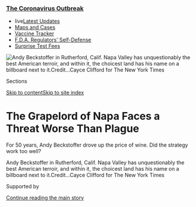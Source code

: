 <div id="app">

<div>

<div>

<div>

</div>

<div data-aria-hidden="false">

<div id="site-content" data-role="main">

<div>

<div class="css-1aor85t" style="opacity:0.000000001;z-index:-1;visibility:hidden">

<div class="css-1hqnpie">

<div class="css-epjblv">

<span class="css-17xtcya">[Business](/section/business)</span><span class="css-x15j1o">|</span><span class="css-fwqvlz">The
Grapelord of Napa Faces a Threat Worse Than
Plague</span>

</div>

<div class="css-k008qs">

<div class="css-1iwv8en">

<span class="css-18z7m18"></span>

<div>

</div>

</div>

<span class="css-1n6z4y">https://nyti.ms/3cihTUL</span>

<div class="css-1705lsu">

<div class="css-4xjgmj">

<div class="css-4skfbu" data-role="toolbar" data-aria-label="Social Media Share buttons, Save button, and Comments Panel with current comment count" data-testid="share-tools">

  - 
  - 
  - 
  - 
    
    <div class="css-6n7j50">
    
    </div>

  - 

</div>

</div>

</div>

</div>

</div>

</div>

<div class="css-11qgg8s">

<div class="css-l9svim">

### [<span class="css-pa1jbp"><span class="css-1rxm0ex">The Coronavirus</span><span class="css-1rxm0ex"> Outbreak</span></span>](https://www.nytimes3xbfgragh.onion/news-event/coronavirus?name=styln-coronavirus-markets&region=TOP_BANNER&block=storyline_menu_recirc&action=click&pgtype=Article&impression_id=879e4a20-f52e-11ea-89d9-339d62ecbc9c&variant=undefined)

  - <span class="css-1qkutce"><span class="css-12clwdu">live</span>[Latest
    Updates](https://www.nytimes3xbfgragh.onion/2020/09/12/world/covid-19-coronavirus.html?name=styln-coronavirus-markets&region=TOP_BANNER&block=storyline_menu_recirc&action=click&pgtype=Article&impression_id=879e4a21-f52e-11ea-89d9-339d62ecbc9c&variant=undefined)</span>
  - <span class="css-1qkutce">[Maps and
    Cases](https://www.nytimes3xbfgragh.onion/interactive/2020/us/coronavirus-us-cases.html?name=styln-coronavirus-markets&region=TOP_BANNER&block=storyline_menu_recirc&action=click&pgtype=Article&impression_id=879e4a22-f52e-11ea-89d9-339d62ecbc9c&variant=undefined)</span>
  - <span class="css-1qkutce">[Vaccine
    Tracker](https://www.nytimes3xbfgragh.onion/interactive/2020/science/coronavirus-vaccine-tracker.html?name=styln-coronavirus-markets&region=TOP_BANNER&block=storyline_menu_recirc&action=click&pgtype=Article&impression_id=879e7130-f52e-11ea-89d9-339d62ecbc9c&variant=undefined)</span>
  - <span class="css-1qkutce">[F.D.A. Regulators’
    Self-Defense](https://www.nytimes3xbfgragh.onion/2020/09/10/us/politics/fda-coronavirus-vaccine.html?name=styln-coronavirus-markets&region=TOP_BANNER&block=storyline_menu_recirc&action=click&pgtype=Article&impression_id=879e7131-f52e-11ea-89d9-339d62ecbc9c&variant=undefined)</span>
  - <span class="css-1qkutce">[Surprise Test
    Fees](https://www.nytimes3xbfgragh.onion/2020/09/09/upshot/coronavirus-surprise-test-fees.html?name=styln-coronavirus-markets&region=TOP_BANNER&block=storyline_menu_recirc&action=click&pgtype=Article&impression_id=879e7132-f52e-11ea-89d9-339d62ecbc9c&variant=undefined)</span>

</div>

</div>

<div id="fullBleedHeaderContent">

<div class="css-n4ws9g">

![<span class="css-16f3y1r e13ogyst0" data-aria-hidden="true">Andy
Beckstoffer in Rutherford, Calif. Napa Valley has unquestionably the
best American terroir, and within it, the choicest land has his name on
a billboard next to
it.</span><span class="css-cnj6d5 e1z0qqy90" itemprop="copyrightHolder"><span class="css-1ly73wi e1tej78p0">Credit...</span><span><span>Cayce
Clifford for The New York
Times</span></span></span>](https://static01.graylady3jvrrxbe.onion/images/2020/05/10/business/08BECKSTOFFER-01/merlin_172212930_d00da425-6e96-41d3-8431-8cf516d201ce-articleLarge.jpg?quality=75&auto=webp&disable=upscale)

</div>

<div class="css-3z92zw">

<div class="css-6cn7ki">

<div class="NYTAppHideMasthead css-1bcu9v6 e1suatyy0">

<div class="section css-1o1qe8k e1suatyy2">

<div class="css-cu5p7t er09x8g0">

<div class="css-6n7j50">

</div>

<span class="css-1dv1kvn">Sections</span>

[Skip to content](#site-content)[Skip to site index](#site-index)

</div>

<div class="css-10698na e1huz5gh0">

</div>

</div>

</div>

<div class="css-1sojcmr ehdk2mb0">

# The Grapelord of Napa Faces a Threat Worse Than Plague

</div>

For 50 years, Andy Beckstoffer drove up the price of wine. Did the
strategy work too well?

</div>

</div>

<div class="css-nwzfg5 e1gnum310">

<span class="css-1f9pvn2 business">Andy Beckstoffer in Rutherford,
Calif. Napa Valley has unquestionably the best American terroir, and
within it, the choicest land has his name on a billboard next to
it.</span><span class="css-cnj6d5 e1z0qqy90" itemprop="copyrightHolder"><span class="css-1ly73wi e1tej78p0">Credit...</span><span><span>Cayce
Clifford for The New York Times</span></span></span>

</div>

<div id="sponsor-wrapper" class="css-1hyfx7x">

<div id="sponsor-slug" class="css-19vbshk">

Supported by

</div>

[Continue reading the main
story](#after-sponsor)

<div id="sponsor" class="ad sponsor-wrapper" style="text-align:center;height:100%;display:block">

</div>

<div id="after-sponsor">

</div>

</div>

<div class="css-1wx1auc e1gnum311">

<div class="css-18e8msd">

<div class="css-vp77d3 epjyd6m0">

<div class="css-1baulvz">

By <span class="css-1baulvz last-byline" itemprop="name">Ben Ryder
Howe</span>

</div>

</div>

  - May 9,
    2020

  - 
    
    <div class="css-4xjgmj">
    
    <div class="css-d8bdto" data-role="toolbar" data-aria-label="Social Media Share buttons, Save button, and Comments Panel with current comment count" data-testid="share-tools">
    
      - 
      - 
      - 
      - 
        
        <div class="css-6n7j50">
        
        </div>
    
      - 
    
    </div>
    
    </div>

</div>

</div>

</div>

<div class="section meteredContent css-1r7ky0e" name="articleBody" itemprop="articleBody">

<div class="css-1fanzo5 StoryBodyCompanionColumn">

<div class="css-53u6y8">

One balmy winter afternoon, Andy Beckstoffer, a grape grower who has
done more than nearly anyone to shape the premium U.S. wine industry,
was sitting in Mustard’s, a restaurant in Napa Valley that is a kind of
clubhouse for the vintner class. Although Beckstoffer Vineyards, the
largest private grower in California, had recently set a sales record
with a blockbuster harvest of $55 million worth of cabernet sauvignon,
its founder was not in the mood to celebrate. The wine industry was in
trouble, facing its worst outlook in generations — and that was before
the coronavirus struck.

The litany of plagues was merciless: too many grapes, thanks to an epic
haul in California and Washington. Too many wildfires and weird bugs
unleashed by [climate
change](https://www.nytimes3xbfgragh.onion/interactive/2019/10/14/dining/drinks/climate-change-wine.html).
Too many new wineries in Napa, upsetting the balance of agriculture and
hospitality. And then there were the millennials, or millenniums, as the
80-year-old Mr. Beckstoffer likes to call them.

The generation born between 1981 and 1996 has been blamed for killing
everything from napkins to homeownership, and thanks to its passion for
hard seltzer, liquid marijuana and other drinkable novelties, it’s been
cast as the [murder
hornet](https://www.nytimes3xbfgragh.onion/2020/05/02/us/asian-giant-hornet-washington.html)
of the wine industry as well. Mr. Beckstoffer finds their health-crazed
rituals (Drynuary?) puzzling.

“Wine is plant-based,” he said, shaking his head and picking mirthlessly
at a spinach and mushroom burger. “Why don’t the millenniums drink it?”

</div>

</div>

<div class="css-1fanzo5 StoryBodyCompanionColumn">

<div class="css-53u6y8">

A few weeks later, Mr. Beckstoffer’s anxiety was borne out by the
publication of Silicon Valley Bank’s [annual
report](https://www.svb.com/wine-report) on the U.S. wine industry —
probably the most influential analysis of its kind. For years, its
author, Rob McMillan, has preached about the alarming convergence of two
trends: higher and higher bottle prices at the premium end of the
market, and millennial indifference. Some farmers and winemakers have
brushed Mr. McMillan off, and this time, he amped up the urgency,
writing plainly: “The issue of greatest concern for the wine business
today is the lack of participation in the premium wine category by the
large millennial generation.”

The people who make wine don’t just age grape juice, they ripen
customers, too, helping them evolve from undergraduate jug-swillers into
middle-aged buyers of prestige labels. That process, Mr. McMillan says,
appears to have stalled. Even as their purchases of other luxury goods
have increased, millennials have balked at high-priced cabernets, which
combined with the coronavirus makes 2020 “the worst time since
Prohibition for fine wine producers in the United States,” he said in an
interview.

The home of fine American wine is Napa Valley, where few benefit more
from high prices than Mr. Beckstoffer. The region has unquestionably the
best terroir in the United States, and within it, the choicest land has
his name on a billboard next to it. Starting in the 1980s, Mr.
Beckstoffer began seeking out what he calls “the good stuff” — the
vineyards with records of success going back a century or longer. He now
owns six, including To Kalon, a plot in the center of the valley
considered the crown jewel of American viticulture. For the privilege of
squeezing Beckstoffer grapes, winemakers behind labels like Stag’s Leap,
Schrader and Realm pay up to $25,000 per ton — more than five times the
Napa average.

All of which is to say: If the $71 billion California wine industry
topples, then Mr. Beckstoffer, who values his empire at $500 million,
may have the farthest to fall.

</div>

</div>

<div class="css-79elbk" data-testid="photoviewer-wrapper">

<div class="css-z3e15g" data-testid="photoviewer-wrapper-hidden">

</div>

<div class="css-1a48zt4 ehw59r15" data-testid="photoviewer-children">

![<span class="css-16f3y1r e13ogyst0" data-aria-hidden="true">The
Beckstoffer Vineyard. For the privilege of squeezing his grapes,
winemakers pay up to $25,000 per ton — more than five times the Napa
average.</span><span class="css-cnj6d5 e1z0qqy90" itemprop="copyrightHolder"><span class="css-1ly73wi e1tej78p0">Credit...</span><span>Cayce
Clifford for The New York
Times</span></span>](https://static01.graylady3jvrrxbe.onion/images/2020/05/10/business/08BECKSTOFFER-02/merlin_172213275_e8bcabf1-11ea-44b2-8487-6158c11f887d-articleLarge.jpg?quality=75&auto=webp&disable=upscale)

</div>

</div>

<div class="css-1fanzo5 StoryBodyCompanionColumn">

<div class="css-53u6y8">

## From Navy Grog to an American ‘First Growth’

Most Napa farmers hold some of their grapes back from market, in order
to press them into wine themselves. Not Mr. Beckstoffer, who sells every
last orb of fruit he can.

</div>

</div>

<div class="css-1fanzo5 StoryBodyCompanionColumn">

<div class="css-53u6y8">

“Andy’s different — he has no interest in making wine,” said Curtis
Strohl, the general manager of B Cellars, a Napa winery. In fact, Mr.
Beckstoffer finds the vinifying process a bore, and he doesn’t care
about drinking great vintages himself. His rivals in Napa say he cares
only about money. Mr. Beckstoffer says he cares about farmers and the
land. But it seems clear that over the course of his 50-year career, as
the valley transformed from a drowsy agricultural community into an
inland yacht club, the two motivations have worked in
concert.

<div id="NYT_MAIN_CONTENT_1_REGION" class="css-9tf9ac">

<div>

<div id="styln-covid-updates-markets" class="section interactive-content interactive-size-medium css-1ftcdic">

<div class="css-17ih8de interactive-body">

<div id="styln-briefing-block">

<div class="briefing-block-header-section">

# [Latest Updates: The Coronavirus Outbreak and the Economy](https://www.nytimes3xbfgragh.onion/live/2020/09/11/business/stock-market-today-coronavirus?action=click&pgtype=Article&state=default&region=MAIN_CONTENT_1&context=storylines_live_updates)

</div>

<div class="briefing-block-lb-items">

<div class="briefing-block-update-time">

[23h
ago](https://www.nytimes3xbfgragh.onion/live/2020/09/11/business/stock-market-today-coronavirus?action=click&pgtype=Article&state=default&region=MAIN_CONTENT_1&context=storylines_live_updates#the-nyse-may-move-its-data-center-out-of-new-jersey-in-response-to-a-proposed-tax)

</div>

<div>

[The N.Y.S.E. may move its data center out of New Jersey in response to
a proposed
tax.](https://www.nytimes3xbfgragh.onion/live/2020/09/11/business/stock-market-today-coronavirus?action=click&pgtype=Article&state=default&region=MAIN_CONTENT_1&context=storylines_live_updates#the-nyse-may-move-its-data-center-out-of-new-jersey-in-response-to-a-proposed-tax)

</div>

<div class="briefing-block-update-time">

[26h
ago](https://www.nytimes3xbfgragh.onion/live/2020/09/11/business/stock-market-today-coronavirus?action=click&pgtype=Article&state=default&region=MAIN_CONTENT_1&context=storylines_live_updates#the-federal-budget-deficit-hit-3-trillion-as-of-august)

</div>

<div>

[The federal budget deficit hit $3 trillion as of
August.](https://www.nytimes3xbfgragh.onion/live/2020/09/11/business/stock-market-today-coronavirus?action=click&pgtype=Article&state=default&region=MAIN_CONTENT_1&context=storylines_live_updates#the-federal-budget-deficit-hit-3-trillion-as-of-august)

</div>

<div class="briefing-block-update-time">

[26h
ago](https://www.nytimes3xbfgragh.onion/live/2020/09/11/business/stock-market-today-coronavirus?action=click&pgtype=Article&state=default&region=MAIN_CONTENT_1&context=storylines_live_updates#warner-bros-pushes-the-release-of-wonder-woman-1984-to-christmas)

</div>

<div>

[Warner Bros. pushes the release of ‘Wonder Woman 1984’ to
Christmas.](https://www.nytimes3xbfgragh.onion/live/2020/09/11/business/stock-market-today-coronavirus?action=click&pgtype=Article&state=default&region=MAIN_CONTENT_1&context=storylines_live_updates#warner-bros-pushes-the-release-of-wonder-woman-1984-to-christmas)

</div>

</div>

<div class="briefing-block-footer">

<div class="briefing-block-footer-meta">

[See more
updates](https://www.nytimes3xbfgragh.onion/live/2020/09/11/business/stock-market-today-coronavirus?action=click&pgtype=Article&state=default&region=MAIN_CONTENT_1&context=storylines_live_updates)

</div>

<div class="briefing-block-briefinglinks">

<span>More live coverage:</span>
[Global](https://www.nytimes3xbfgragh.onion/2020/09/11/world/covid-19-coronavirus.html?action=click&pgtype=Article&state=default&region=MAIN_CONTENT_1&context=storylines_live_updates)

</div>

</div>

</div>

</div>

</div>

</div>

</div>

Mr. Beckstoffer — a courtly native of Richmond, Va., who pronounces
vineyard “vin-yuhd” and “wine” as if it had three syllables — readily
concedes that what brought him to Napa was the chance to make a killing.
In 1967, recently graduated from Dartmouth’s Tuck School of Business, he
was working for Heublein, an East Coast food and beverage conglomerate
with products such as Smirnoff, Jose Cuervo and a pre-mixed tiki drink
called Navy Grog.

The American palate was developing an appreciation for “quality wine.”
That year, for the first time, more dry wine was sold than sweet. Mr.
Beckstoffer helped Heublein acquire Inglenook, a cherished, family-owned
winery that soon began pumping out “oceans of plonk,” as the novelist
and wine critic Jay McInerney once wrote. Heublein also bought Beaulieu,
where a similar transformation occurred.

“The arrogance,” Mr. Beckstoffer said. “We bought the two best wineries
in the valley and screwed it up.” Though still in operation, neither has
returned to glory. Looking back “makes your heart hurt,” he said.

Heublein’s bet swiftly turned sour. Spooked by labor issues, the company
gave up on quality wine after a few years and started selling its Napa
farmland — to Mr. Beckstoffer, who had resigned from the company and
moved his family to the valley. By the 1980s, he had developed an
ambitious agenda that would take decades to unfold.

Like Robert Mondavi and a few others, Mr. Beckstoffer came to believe
that a once-in-a-lifetime opportunity lay dormant in Napa’s soil. For
more than a century, the potential of the valley’s wine had been
recognized even by Europeans. But the quality was uneven and financial
acumen was lacking, and as Mr. Beckstoffer saw it, the chance to create
an American equivalent of the First Growths of France was being
squandered — like a great but unknown painter in need of a sharp-elbowed
dealer.

</div>

</div>

<div class="css-1fanzo5 StoryBodyCompanionColumn">

<div class="css-53u6y8">

“The farmers were good at farming, but bad businessmen,” Mr. Beckstoffer
said. “You couldn’t make any money owning land and selling grapes.” He
believed that the local wine would only reach its potential if it was
strategically elevated into a luxury product — scarce, expensive,
vigilantly branded — even if that meant leaving behind an Arcadian era
centered on small family farms and affordability.

“In every agricultural area, there is a citizen hierarchy,” Mr.
Beckstoffer said. “Here, winemakers are at the top, and farmers used to
be at the bottom.” He once told an interviewer that his overriding goal
was to give grape growers more clout.

With his Ivy League M.B.A. and corporate pedigree, Mr. Beckstoffer is
not exactly a typical farmer. In the 1980s, when Napa was still oriented
toward relatively humble varietals like zinfandel, an epidemic of
phylloxera — a rapacious insect that feeds on the roots and leaves of
grape vines — wiped out crops. Mr. Beckstoffer and others led the charge
for a valley-wide replanting with the more glamorous cabernet, while
introducing data analysis and other elements of industrial farming that
magnified yields enormously.

He also wielded back-room political skills to outmaneuver opponents.
Like any good luxury item, Napa land is in short supply — 300 square
miles, most of it owned by a few families and corporations. The question
of whether to farm it, preserve it or use it to attract tourists is
never far from any conversation. In 1990, as wine drinkers were
developing a voracious appetite for Napa cabs at seemingly any price,
Mr. Beckstoffer was the driving force behind a landmark piece of
legislation, the Winery Definition Ordinance, requiring any wine with
the word “Napa” on it to be made from 75 percent local grapes.

The statute also limited what sort of social and commercial activities,
such as weddings, could take place at wineries. A generation later,
vintners still complain that the bill funneled business to its champion
and crippled the rest of the
valley.

</div>

</div>

<div class="css-a7yk8a e73j0it0">

<div class="css-1xdhyk6 erfvjey0">

<span class="css-1ly73wi e1tej78p0">Image</span>

<div class="css-zjzyr8">

<div data-testid="lazyimage-container" style="height:483.33333333333326px">

</div>

</div>

</div>

<span class="css-16f3y1r e13ogyst0" data-aria-hidden="true">In the
1980s, when Napa was still oriented toward relatively humble varietals
like zinfandel, Mr. Beckstoffer helped drive a valley-wide replanting
with the more glamorous cabernet
sauvignon.</span><span class="css-cnj6d5 e1z0qqy90" itemprop="copyrightHolder"><span class="css-1ly73wi e1tej78p0">Credit...</span><span>Cayce
Clifford for The New York
Times</span></span>

<div class="css-1xdhyk6 erfvjey0">

<span class="css-1ly73wi e1tej78p0">Image</span>

<div class="css-zjzyr8">

<div data-testid="lazyimage-container" style="height:483.33333333333326px">

</div>

</div>

</div>

<span class="css-16f3y1r e13ogyst0" data-aria-hidden="true">Not everyone
appreciates his strategy. “If you’re not making enemies,” Mr.
Beckstoffer said, “you’re just taking up
space.”</span><span class="css-cnj6d5 e1z0qqy90" itemprop="copyrightHolder"><span class="css-1ly73wi e1tej78p0">Credit...</span><span>Cayce
Clifford for The New York Times</span></span>

</div>

<div class="css-1fanzo5 StoryBodyCompanionColumn">

<div class="css-53u6y8">

As Mr. Beckstoffer became a land baron among land barons, he also
regularly enraged the winemakers at the top of Napa society, whom he
dismisses as “blenders” and “media stars.” One article from 1990
describes an incident at a country club, in which a winery owner
realizes that she has been seated near him and asks to be moved. Another
quotes a winemaker calling Mr. Beckstoffer “a real snake.”

</div>

</div>

<div class="css-1fanzo5 StoryBodyCompanionColumn">

<div class="css-53u6y8">

Mr. Beckstoffer displays both articles on his website. “If you’re not
making enemies,” he said, smiling innocently, “you’re just taking up
space.”

For good measure, he has also stymied real estate developers. As one of
the sightlier parts of Northern California, with its majestic oaks and
gaudy colors, Napa has some of the highest real estate prices in America
and some of its most expensive hotel rooms. But Mr. Beckstoffer has long
sought to choke off the development of Napa as a “lifestyle resort.”

Chuck Wagner, the founder of Caymus Vineyards, a prominent Napa winery,
is one of many proponents of building up the region — more wineries,
more hotels, more tourists. “People want to experience the beauty of the
valley,” he said. “Andy is against additional business.” He added, “A
lot of people believe that Andy does things for personal financial
gain.”

Mr. Beckstoffer insists he has higher principles, and despite his
corporate sheen, when he talks about securing “agriculture in
perpetuity” for Napa Valley, he has the unmistakable zeal of an
ideological convert. The heritage vineyards he bought are now in trusts
that cannot be developed or sold.

“You have to ask yourself, what do you want to leave for your children?”
he told me. “Someday, some spouse of a grandchild of mine will want to
build a hotel on one of our vineyards — and they will hate me, because
they can’t.”

## Strong-arm tactics — and customers happy to pay the price

The Dr. Crane Vineyard is not what you think of when imagining
world-class terroir. Wedged between a ready-mix concrete plant and a
grade school, it is nevertheless one of Napa’s oldest vineyards,
originally planted in the 1850s by George Belden Crane, the first grower
to transplant European viticulture to Napa. Ignore the immediate
surroundings — the drooping electrical wires and paved yards — and at
the end of a winter day, with a pink sun falling behind the Mayacamas
Mountains in the background, the rows of trellised vines look as
picturesque as any \#winecountry social media post.

“Look at the uniformity of the rocks\!” Mr. Beckstoffer said, cupping
one the size of an apple. Beckstoffer grapes are renowned for their
consistency, the result of exacting and technology-driven farming,
including heavy use of fertilizers. But most of what makes the heritage
vineyards superlative is a mystery. “People say it’s the soil, or the
climate,” Mr. Beckstoffer likes to say. “The truth is, we don’t know.”

</div>

</div>

<div class="css-1fanzo5 StoryBodyCompanionColumn">

<div class="css-53u6y8">

As he drove away, he gestured with the back of his hand at the valley’s
suburban sprawl — light, by California standards. “There are very few
places in the world where agriculture is the long-term, highest economic
value, best use of the land,” he said. Napa used to have many vineyards
as exceptional as Dr. Crane, he said, but now “they have a big house on
top of them.” Asked how long he intends to own the property, he said,
“Forever. Even if disease wipes it out, it will be a field.”

When he talks of Napa farming, Mr. Beckstoffer speaks loftily, invoking
paragons of American culture like skyscrapers and jazz. “You have to
have a larger cause, something bigger than money,” he said. “This place
is a national treasure. Napa Valley put American food and wine on the
map.”

Mr. Beckstoffer’s holdings here total only about 1,000 acres, or roughly
2 percent of the valley’s planted area. But thanks to his
near-stranglehold on prime vineyards like To Kalon and Dr. Crane, he can
demand almost whatever price he wants for his product. Decades ago, he
settled on a formula borrowed from Burgundy: For a ton of grapes, he
would charge 100 times the price of a bottle made with them. In other
words, if a bottle made from cabernet sauvignon grown at Dr. Crane
retails for $150, the cost of buying the fruit equals $15,000 per ton.

He also requires winemakers to put his name on their labels — in effect,
making them do his marketing for him. Some find it coercive, but Mr.
Beckstoffer compares the arrangement to the “Intel Inside” logo found on
Windows PCs.

“He’s in a position where he can do that,” said Tor Kenward, a winemaker
who makes cabernets with Beckstoffer grapes, retailing for $200 to $300.
“Some winemakers are uncomfortable with the terms, but most think it’s
worth the price.” At B Cellars, Mr. Strohl’s wine cave features a
shrine-like Beckstoffer Heritage Room. “I’ll pay the price because I
know I’ll get consistently excellent grapes, and I can make stellar
wine,” he said.

The price of Napa bottles has risen year after year to ever-more
incomprehensible heights — $1,000 for cult brands such as Screaming
Eagle and Colgin — creating a seemingly invincible aura of prestige. As
Mr. Beckstoffer likes to say: “You put ‘Napa Valley’ on a toothpaste,
you can sell it as a luxury product.”

The question is whether the category will continue to thrive as its most
lucrative demographic, the baby boomers, ages out of its prime
consumption years and a new cohort takes their place — or doesn’t.

</div>

</div>

<div class="css-1fanzo5 StoryBodyCompanionColumn">

<div class="css-53u6y8">

## Plagues come, plagues go

Every year, Napa awaits the publication of Silicon Valley Bank’s “State
of the U.S. Wine Industry” analysis. In an interview, Mr. McMillan said
his increasingly vocal warnings of the millennial threat to the industry
were finally being heard.

“Every piece of research shows they’re lagging,” he said. “It’s not that
they don’t drink wine. There are just other choices. In the 1990s, there
was incredible wage growth, but beer sucked. Now, guess what? Beer is
good. And so are spirits.”

Mr. McMillan said he thought that in the short term, the coronavirus
pandemic might benefit the premium wine industry, with data showing
locked-down consumers “[willing to spend
up](https://svbwine.blogspot.com/2020/05/post-lock-down-opportunity-for-wineries.html),”
perhaps as they try to recreate the restaurant experience at home. But
the larger picture is not encouraging. When national crises come, so
does a sense that we are all going to be more serious, more responsible,
and stop buying expensive bottles of cabernet. After Sept. 11, 2001,
terrorist attacks and the 2008 financial crisis, the luxury wine market
took painful hits. In such times, people don’t stop drinking; they just
buy less of the expensive stuff.

When I caught up with Mr. Beckstoffer again in March, by phone, he was
sequestered at home. The pandemic had, if anything, helped him come to
terms with his basket of concerns, putting them in perspective.

I asked him to compare the crisis to earlier troubles in his career of
half a century. In the 1970s, to buy Heublein’s land, he went into debt,
then saw the price of grapes crash, causing him to default on loans and
go into forfeiture. As he was beginning to recover, phylloxera hit and
many wineries went under. He saw it as an opportunity. “When hard times
hit, people sold,” he said. “That’s when we bought a lot of our
vineyards.”

He seemed sanguine about the Covid-19 economic crash. “In this business,
we tend to get seven or eight good years, then two or three bad ones,”
he said. In the mind of a farmer, plagues come and go.

The millenniums, however, still haunted him. “Millennials,” he corrected
himself.

“We’ll figure it out,” he continued. “A well-managed business will
always weather the storm. Nobody in Napa Valley is panicking. No land
that’s really good is for sale that I’ve seen. If something comes up,
I’ll probably buy
it.”

</div>

</div>

<div class="css-79elbk" data-testid="photoviewer-wrapper">

<div class="css-z3e15g" data-testid="photoviewer-wrapper-hidden">

</div>

<div class="css-1a48zt4 ehw59r15" data-testid="photoviewer-children">

<div class="css-1xdhyk6 erfvjey0">

<span class="css-1ly73wi e1tej78p0">Image</span>

<div class="css-zjzyr8">

<div data-testid="lazyimage-container" style="height:309.3333333333333px">

</div>

</div>

</div>

<span class="css-16f3y1r e13ogyst0" data-aria-hidden="true">Mr.
Beckstoffer values his empire at $500
million.</span><span class="css-cnj6d5 e1z0qqy90" itemprop="copyrightHolder"><span class="css-1ly73wi e1tej78p0">Credit...</span><span>Cayce
Clifford for The New York Times</span></span>

</div>

</div>

</div>

<div>

</div>

<div>

</div>

<div>

</div>

<div>

<div id="bottom-wrapper" class="css-1ede5it">

<div id="bottom-slug" class="css-l9onyx">

Advertisement

</div>

[Continue reading the main
story](#after-bottom)

<div id="bottom" class="ad bottom-wrapper" style="text-align:center;height:100%;display:block;min-height:90px">

</div>

<div id="after-bottom">

</div>

</div>

</div>

</div>

</div>

## Site Index

<div>

</div>

## Site Information Navigation

  - [© <span>2020</span> <span>The New York Times
    Company</span>](https://help.nytimes3xbfgragh.onion/hc/en-us/articles/115014792127-Copyright-notice)

<!-- end list -->

  - [NYTCo](https://www.nytco.com/)
  - [Contact
    Us](https://help.nytimes3xbfgragh.onion/hc/en-us/articles/115015385887-Contact-Us)
  - [Work with us](https://www.nytco.com/careers/)
  - [Advertise](https://nytmediakit.com/)
  - [T Brand Studio](http://www.tbrandstudio.com/)
  - [Your Ad
    Choices](https://www.nytimes3xbfgragh.onion/privacy/cookie-policy#how-do-i-manage-trackers)
  - [Privacy](https://www.nytimes3xbfgragh.onion/privacy)
  - [Terms of
    Service](https://help.nytimes3xbfgragh.onion/hc/en-us/articles/115014893428-Terms-of-service)
  - [Terms of
    Sale](https://help.nytimes3xbfgragh.onion/hc/en-us/articles/115014893968-Terms-of-sale)
  - [Site
    Map](https://spiderbites.nytimes3xbfgragh.onion)
  - [Help](https://help.nytimes3xbfgragh.onion/hc/en-us)
  - [Subscriptions](https://www.nytimes3xbfgragh.onion/subscription?campaignId=37WXW)

</div>

</div>

</div>

</div>
